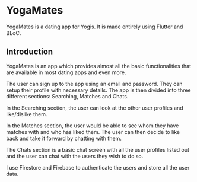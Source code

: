 # YogaMates

YogaMates is a dating app for Yogis. It is made entirely using Flutter and BLoC.

## Introduction

YogaMates is an app which provides almost all the basic functionalities that are available in most dating apps and even more.
 
The user can sign up to the app using an email and password. They can setup their profile with necessary details. The app is then divided into three different sections: Searching, Matches and Chats. 

In the Searching section, the user can look at the other user profiles and like/dislike them. 

In the Matches section, the user would be able to see whom they have matches with and who has liked them. The user can then decide to like back and take it forward by chatting with them. 

The Chats section is a basic chat screen with all the user profiles listed out and the user can chat with the users they wish to do so. 

I use Firestore and Firebase to authenticate the users and store all the user data. 
